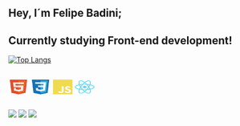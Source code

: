 ## Hey, I´m Felipe Badini;
## Currently studying Front-end development!

[![Top Langs](https://github-readme-stats.vercel.app/api/top-langs/?username=felipebadini)](https://github.com/felipebadini/github-readme-stats)

<div style="display: inline_block"><br>
  <img align="center" alt="Badini-HTML" height="30" width="40" src="https://raw.githubusercontent.com/devicons/devicon/master/icons/html5/html5-original.svg">
  <img align="center" alt="Badini-CSS" height="30" width="40" src="https://raw.githubusercontent.com/devicons/devicon/master/icons/css3/css3-original.svg">
  <img align="center" alt="Badini-Js" height="30" width="40" src="https://raw.githubusercontent.com/devicons/devicon/master/icons/javascript/javascript-plain.svg">
  <img align="center" alt="Badini-React" height="30" width="40" src="https://raw.githubusercontent.com/devicons/devicon/master/icons/react/react-original.svg">
  </div>

  ##
 
<div> 
  <a href="https://www.linkedin.com/in/felipebadini" target="_blank"><img src="https://img.shields.io/badge/-LinkedIn-%230077B5?style=for-the-badge&logo=linkedin&logoColor=white" target="_blank"></a> 
 	<a href = "mailto:fbadini10@gmail.com"><img src="https://img.shields.io/badge/-Gmail-%23333?style=for-the-badge&logo=gmail&logoColor=white" target="_blank"></a>
  <a href="https://instagram.com/felipebadini" target="_blank"><img src="https://img.shields.io/badge/-Instagram-%23E4405F?style=for-the-badge&logo=instagram&logoColor=white" target="_blank"></a>
    
</div>
